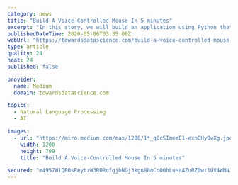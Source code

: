 ```yaml
---
category: news
title: "Build A Voice-Controlled Mouse In 5 minutes"
excerpt: "In this story, we will build an application using Python that will accept voice commands from the user and perform certain GUI based actions using the mouse and keyboard. You can think of it as you own voice-enabled digital assistant."
publishedDateTime: 2020-05-06T03:35:00Z
webUrl: "https://towardsdatascience.com/build-a-voice-controlled-mouse-keyboard-in-5-minutes-952bc8f101fc"
type: article
quality: 24
heat: 24
published: false

provider:
  name: Medium
  domain: towardsdatascience.com

topics:
  - Natural Language Processing
  - AI

images:
  - url: "https://miro.medium.com/max/1200/1*_qOcSImemE1-exnOHyQwXg.jpeg"
    width: 1200
    height: 799
    title: "Build A Voice-Controlled Mouse In 5 minutes"

secured: "m4957W1QROsEeytzW3RORofgjbNGj3kgn88oCoO0hLuHaAZuRZ0wt1UV4WNNJbCcx79SO+nGcyuUlaUZLwURWJgQq8oA3tNVhoTh1gqV5RIs7mMSgsIYGzgmaxRi1q2ibC2ZrBAZYZzgj3k2bEFWeZ3wR/0F6sMBKLAwtB+cfKNFAgjk4OUoBKf9k9HcLnRgt/n1yTXrS/bWpsu8GkC7vb5XCaIGbJjl8Xzgs7+DJ5dfDtY7LJ5sADsJ7azWDRo6Xt8eM76fHO6E479Dh539I8DfQL0d4ymWqMl0Gn9QbWbsdZq9tKwQcP3Qmwhpf1IM;WWSXmmMedy1mdCRzAknxwA=="
---
```


